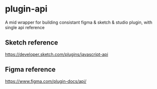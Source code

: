 # plugin-api
A mid wrapper for building consistant figma &amp; sketch &amp; studio plugin, with single api reference



## Sketch reference
https://developer.sketch.com/plugins/javascript-api



## Figma reference
https://www.figma.com/plugin-docs/api/
